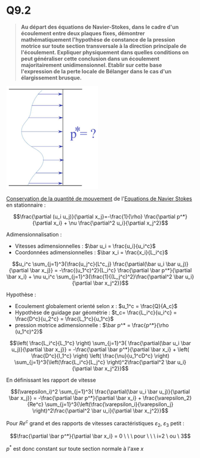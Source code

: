 # Q9.2

> **Au départ des équations de Navier-Stokes, dans le cadre d'un écoulement entre deux plaques fixes, démontrer mathématiquement l'hypothèse de constance de la pression motrice sur toute section transversale à la direction principale de l'écoulement. Expliquer physiquement dans quelles conditions on peut généraliser cette conclusion dans un écoulement majoritairement unidimensionnel. Etablir sur cette base l'expression de la perte locale de Bélanger dans le cas d'un élargissement brusque.**

![](attachments/Pasted%20image%2020230526094944.png)

[Conservation de la quantité de mouvement](../Notion/Conservation%20de%20la%20quantité%20de%20mouvement.md) de l'[Equations de Navier Stokes](../Notion/Equations%20de%20Navier%20Stokes.md) en stationnaire :

$$\frac{\partial (u_i u_j)}{\partial x_j}=-\frac{1}{\rho} \frac{\partial p^*}{\partial x_i} + \nu \frac{\partial^2 u_i}{\partial x_j^2}$$

Adimensionnalisation : 

- Vitesses adimensionnelles : $\bar u_i = \frac{u_i}{u_i^c}$
- Coordonnées adimensionnelles : $\bar x_i = \frac{x_i}{L_i^c}$

$$u_i^c \sum_{j=1}^3{\frac{u_j^c}{L^c_j} \frac{\partial(\bar u_i \bar u_j)}{\partial \bar x_j}} = -\frac{(u_1^c)^2}{L_i^c} \frac{\partial \bar p^*}{\partial \bar x_i} + \nu u_i^c \sum_{j=1}^3{\frac{1}{(L_j^c)^2}\frac{\partial^2 \bar u_i}{\partial \bar x_j^2}}$$

Hypothèse :

- Ecoulement globalement orienté selon $x$ : $u_1^c = \frac{Q}{A_c}$
- Hypothèse de guidage par géométrie : $t_c= \frac{L_i^c}{u_i^c} = \frac{D^c}{u_2^c} = \frac{L_1^c}{u_1^c}$
- pression motrice adimensionnelle : $\bar p^* = \frac{p^*}{\rho (u_1^c)^2}$

$$\left( \frac{L_i^c}{L_1^c} \right) \sum_{j=1}^3{ \frac{\partial(\bar u_i \bar u_j)}{\partial \bar x_j}} = -\frac{\partial \bar p^*}{\partial \bar x_i} + \left( \frac{D^c}{l_1^c} \right) \left( \frac{\nu}{u_1^cD^c} \right) \sum_{j=1}^3{\left(\frac{L_i^c}{L_j^c} \right)^2\frac{\partial^2 \bar u_i}{\partial \bar x_j^2}}$$

En définissant les rapport de vitesse

$$(\varepsilon_i)^2 \sum_{j=1}^3{ \frac{\partial(\bar u_i \bar u_j)}{\partial \bar x_j}} = -\frac{\partial \bar p^*}{\partial \bar x_i} + \frac{\varepsilon_2}{Re^c} \sum_{j=1}^3{\left(\frac{\varepsilon_i}{\varepsilon_j} \right)^2\frac{\partial^2 \bar u_i}{\partial \bar x_j^2}}$$

Pour $Re^c$ grand et des rapports de vitesses caractéristiques $\varepsilon_2$, $\varepsilon_3$ petit :

$$\frac{\partial \bar p^*}{\partial \bar x_i} = 0 \ \ \ pour \ \ \ i=2 \ ou \ 3$$

$p^*$ est donc constant sur toute section normale à l'axe $x$